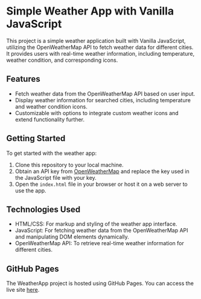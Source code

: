 
# Simple Weather App with Vanilla JavaScript

This project is a simple weather application built with Vanilla JavaScript, utilizing the OpenWeatherMap API to fetch weather data for different cities. It provides users with real-time weather information, including temperature, weather condition, and corresponding icons.

## Features

- Fetch weather data from the OpenWeatherMap API based on user input.
- Display weather information for searched cities, including temperature and weather condition icons.
- Customizable with options to integrate custom weather icons and extend functionality further.

## Getting Started

To get started with the weather app:

1. Clone this repository to your local machine.
2. Obtain an API key from [OpenWeatherMap](https://openweathermap.org/) and replace the key used in the JavaScript file with your key.
3. Open the `index.html` file in your browser or host it on a web server to use the app.

## Technologies Used

- HTML/CSS: For markup and styling of the weather app interface.
- JavaScript: For fetching weather data from the OpenWeatherMap API and manipulating DOM elements dynamically.
- OpenWeatherMap API: To retrieve real-time weather information for different cities.

## GitHub Pages

The WeatherApp project is hosted using GitHub Pages. You can access the live site [here](https://ashrayaagnihotri.github.io/WeatherApp/).

